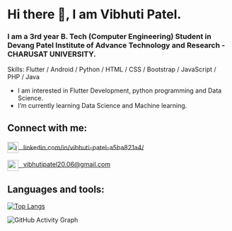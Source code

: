 # Hi there 👋, I am  Vibhuti Patel.
<!-- ![](https://image.freepik.com/free-vector/programmer-decorative-illustration-isometric-design_23-2148250395.jpg) -->

### I am a 3rd year B. Tech (Computer Engineering) Student in Devang Patel Institute of Advance Technology and Research - CHARUSAT UNIVERSITY.

Skills: Flutter / Android / Python / HTML / CSS / Bootstrap / JavaScript / PHP / Java

-  I am interested in Flutter Development, python programming and Data Science. 
-  I’m currently learning Data Science and Machine learning.

## Connect with me:

<a href="linkedin.com/in/vibhuti-patel-a5ba821a4/" style="line-height:25px;vertical-align:middle"><img style="vertical-align:middle;display:inline-block" src='https://cdn1.iconfinder.com/data/icons/logotypes/32/square-linkedin-512.png' alt='linkedin' height='25'> <span style="line-height:25px;vertical-align:middle;"> &ensp;linkedin.com/in/vibhuti-patel-a5ba821a4/</span></a>

<a href="linkedin.com/in/vibhuti-patel-a5ba821a4/" style="line-height:25px;vertical-align:middle"><img style="vertical-align:middle;display:inline-block" src='https://icons.iconarchive.com/icons/cornmanthe3rd/metronome/256/Communication-email-blue-icon.png' alt='email' height='25'>  &ensp;vibhutipatel20.06@gmail.com</a>
</div>

## Languages and tools:

[![Top Langs](https://github-readme-stats.vercel.app/api/top-langs/?username=vibhutipatel222)](https://github.com/anuraghazra/github-readme-stats)

![GitHub Activity Graph](https://activity-graph.herokuapp.com/graph?username=vibhutipatel222)  

<!--

![GitHub stats](https://github-readme-stats.vercel.app/api?username=vibhutipatel222&show_icons=true)  


-->
